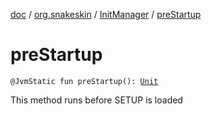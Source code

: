 [doc](../../index.md) / [org.snakeskin](../index.md) / [InitManager](index.md) / [preStartup](./pre-startup.md)

# preStartup

`@JvmStatic fun preStartup(): `[`Unit`](https://kotlinlang.org/api/latest/jvm/stdlib/kotlin/-unit/index.html)

This method runs before SETUP is loaded

